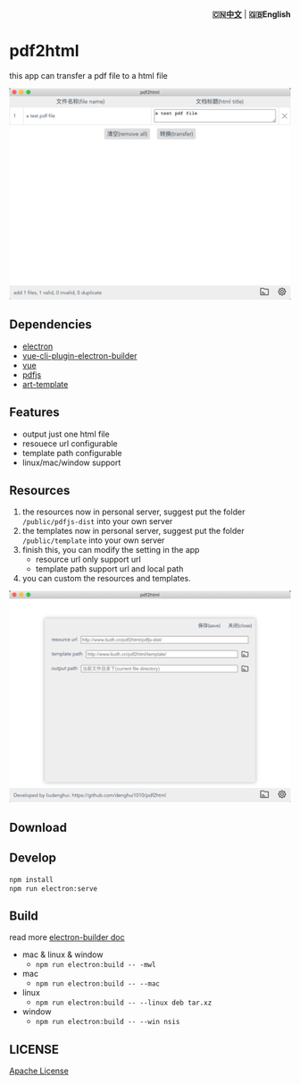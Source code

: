 <div align="right"><strong>🇨🇳<a href="./README_CN.md">中文</a></strong> | <strong>🇬🇧English</strong></div>

# pdf2html
this app can transfer a pdf file to a html file

![screenshot](./screenshot/home.png)

## Dependencies
 - [electron](https://github.com/electron/electron)
 - [vue-cli-plugin-electron-builder](https://github.com/nklayman/vue-cli-plugin-electron-builder)
 - [vue](https://github.com/vuejs/vue)
 - [pdfjs](https://github.com/mozilla/pdf.js)
 - [art-template](https://github.com/aui/art-template)

## Features
- output just one html file
- resouece url configurable
- template path configurable
- linux/mac/window support

## Resources
1. the resources now in personal server, suggest put the folder ```/public/pdfjs-dist``` into your own server
2. the templates now in personal server, suggest put the folder ```/public/template``` into your own server
3. finish this, you can modify the setting in the app
   - resource url only support url
   - template path support url and local path
4. you can custom the resources and templates.

![screenshot](./screenshot/setting.png)

## Download


## Develop
```
npm install
npm run electron:serve
```

## Build
read more [electron-builder doc](https://www.electron.build/cli)
- mac & linux & window
  - ```npm run electron:build -- -mwl```
- mac
  - ```npm run electron:build -- --mac```
- linux
  - ```npm run electron:build -- --linux deb tar.xz```
- window
  - ```npm run electron:build -- --win nsis```

## LICENSE
[Apache License](/LICENSE)
